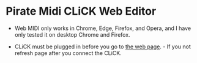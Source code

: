 # Pirate Midi CLiCK Web Editor

- Web MIDI only works in Chrome, Edge, Firefox, and Opera, and I have only tested it on desktop Chrome and Firefox.

- CLiCK must be plugged in before you go to [the web page](https://davidbdyer.github.io/piratemidi-click-web-editor/). - If you not refresh page after you connect the CLiCK.
